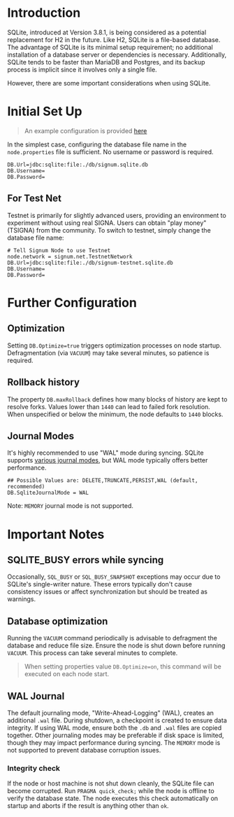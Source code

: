 # Introduction

SQLite, introduced at Version 3.8.1, is being considered as a potential replacement for H2 in the future. Like H2, SQLite is a file-based database. The advantage of SQLite is its minimal setup requirement; no additional installation of a database server or dependencies is necessary. Additionally, SQLite tends to be faster than MariaDB and Postgres, and its backup process is implicit since it involves only a single file.

However, there are some important considerations when using SQLite.

# Initial Set Up

> An example configuration is provided [here](./conf/mainnet/node.sqlite.properties)

In the simplest case, configuring the database file name in the `node.properties` file is sufficient. No username or password is required.

```properties
DB.Url=jdbc:sqlite:file:./db/signum.sqlite.db
DB.Username=
DB.Password=
```

## For Test Net

Testnet is primarily for slightly advanced users, providing an environment to experiment without using real SIGNA. Users can obtain "play money" (TSIGNA) from the community. To switch to testnet, simply change the database file name:

```properties
# Tell Signum Node to use Testnet
node.network = signum.net.TestnetNetwork
DB.Url=jdbc:sqlite:file:./db/signum-testnet.sqlite.db
DB.Username=
DB.Password=
```

# Further Configuration

## Optimization

Setting `DB.Optimize=true` triggers optimization processes on node startup. Defragmentation (via `VACUUM`) may take several minutes, so patience is required.

## Rollback history

The property `DB.maxRollback` defines how many blocks of history are kept to
resolve forks. Values lower than `1440` can lead to failed fork resolution. When
unspecified or below the minimum, the node defaults to `1440` blocks.

## Journal Modes

It's highly recommended to use "WAL" mode during syncing. SQLite supports [various journal modes](https://www.sqlite.org/pragma.html#pragma_journal_mode), but WAL mode typically offers better performance.

```properties
## Possible Values are: DELETE,TRUNCATE,PERSIST,WAL (default, recommended)
DB.SqliteJournalMode = WAL
```

Note: `MEMORY` journal mode is not supported.

# Important Notes

## SQLITE_BUSY errors while syncing

Occasionally, `SQL_BUSY` or `SQL_BUSY_SNAPSHOT` exceptions may occur due to SQLite's single-writer nature. These errors typically don't cause consistency issues or affect synchronization but should be treated as warnings.

## Database optimization

Running the `VACUUM` command periodically is advisable to defragment the database and reduce file size. Ensure the node is shut down before running `VACUUM`. This process can take several minutes to complete.

> When setting properties value `DB.Optimize=on`, this command will be executed on each node start.

## WAL Journal

The default journaling mode, "Write-Ahead-Logging" (WAL), creates an additional `.wal` file. During shutdown, a checkpoint is created to ensure data integrity. If using WAL mode, ensure both the `.db` and `.wal` files are copied together. Other journaling modes may be preferable if disk space is limited, though they may impact performance during syncing. The  `MEMORY` mode is not supported to prevent database corruption issues.

### Integrity check

If the node or host machine is not shut down cleanly, the SQLite file can become
corrupted. Run `PRAGMA quick_check;` while the node is offline to verify the
database state. The node executes this check automatically on startup and aborts
if the result is anything other than `ok`.
